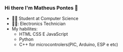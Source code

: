 ### Hi there I'm Matheus Pontes 👋

 - 👨‍🎓 Student at Computer Science
 - 👨‍💻: Electronics Technician
 - My habilites:
   - HTML CSS E JavaScript 
   - Python
   - C++ for microcontrolers(PIC, Arduino, ESP e etc)
 
<!--

- 🔭 I’m currently working on ...
- 🌱 I’m currently learning ...
- 👯 I’m looking to collaborate on ...
- 🤔 I’m looking for help with ...
- 💬 Ask me about ...
- 📫 How to reach me: ...
- 😄 Pronouns: ...
- ⚡ Fun fact: ...
-->

